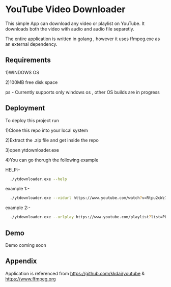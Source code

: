 
# YouTube Video Downloader

This simple App can download any video or playlist on YouTube.
It downloads both the video with audio and audio file separetly.


The entire application is written in golang , however it uses ffmpeg.exe as an external dependency.


## Requirements
1)WINDOWS OS

2)100MB free disk space

ps - Currently supports only windows os , other OS builds are in progress
## Deployment

To deploy this project run

1)Clone this repo into your local system

2)Extract the .zip file and get inside the repo

3)open ytdownloader.exe

4)You can go thorugh the following example 

HELP:-
```bash
  ./ytdownloader.exe --help
```
example 1:-
```bash
  ./ytdownloader.exe --vidurl https://www.youtube.com/watch?v=Rtpu2cWz7W8
```
example 2:-
```bash
  ./ytdownloader.exe --urlplay https://www.youtube.com/playlist?list=PLMC9KNkIncKtPzgY-5rmhvj7fax8fdxoj
```


## Demo

Demo coming soon
## Appendix

Application is referenced from https://github.com/kkdai/youtube & https://www.ffmpeg.org




